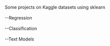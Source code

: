 Some projects on Kaggle datasets using sklearn </br></br>
--Regression</br></br>
--Classification</br></br>
--Text Models</br></br>
